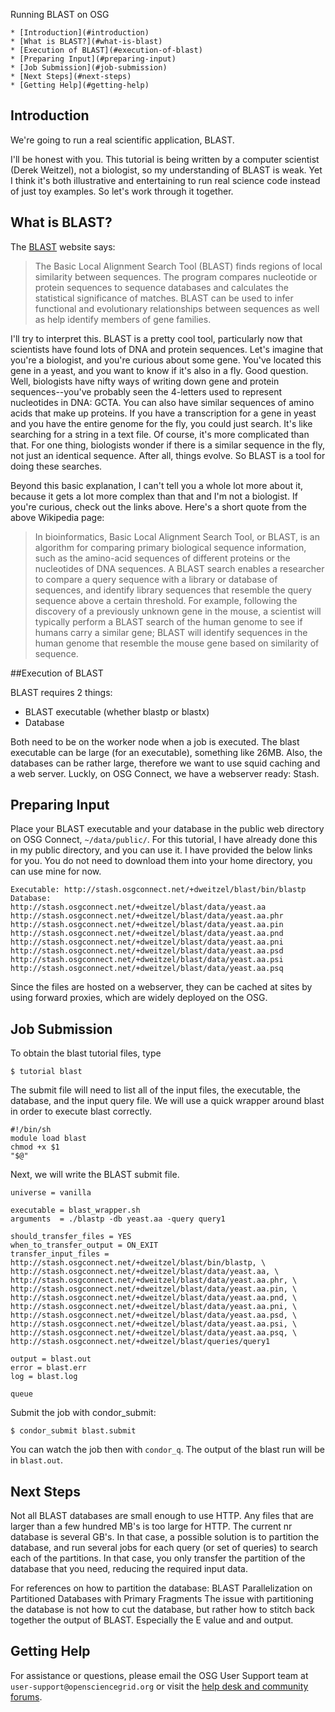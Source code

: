 Running BLAST on OSG

    * [Introduction](#introduction)
    * [What is BLAST?](#what-is-blast)
    * [Execution of BLAST](#execution-of-blast)
    * [Preparing Input](#preparing-input)
    * [Job Submission](#job-submission)
    * [Next Steps](#next-steps)
    * [Getting Help](#getting-help)


## Introduction
We're going to run a real scientific application, BLAST.

I'll be honest with you. This tutorial is being written by a computer scientist (Derek Weitzel), not a biologist, so my understanding of BLAST is weak. Yet I think it's both illustrative and entertaining to run real science code instead of just toy examples. So let's work through it together.

## What is BLAST?
The [BLAST](http://blast.ncbi.nlm.nih.gov/Blast.cgi) website says: 

>The Basic Local Alignment Search Tool (BLAST) finds regions of local similarity between sequences. The program compares nucleotide or protein sequences to sequence databases and calculates the statistical significance of matches. BLAST can be used to infer functional and evolutionary relationships between sequences as well as help identify members of gene families.

I'll try to interpret this. BLAST is a pretty cool tool, particularly now that scientists have found lots of DNA and protein sequences. Let's imagine that you're a biologist, and you're curious about some gene. You've located this gene in a yeast, and you want to know if it's also in a fly. Good question. Well, biologists have nifty ways of writing down gene and protein sequences--you've probably seen the 4-letters used to represent nucleotides in DNA: GCTA. You can also have similar sequences of amino acids that make up proteins. If you have a transcription for a gene in yeast and you have the entire genome for the fly, you could just search. It's like searching for a string in a text file. Of course, it's more complicated than that. For one thing, biologists wonder if there is a similar sequence in the fly, not just an identical sequence. After all, things evolve. So BLAST is a tool for doing these searches.

Beyond this basic explanation, I can't tell you a whole lot more about it, because it gets a lot more complex than that and I'm not a biologist. If you're curious, check out the links above. Here's a short quote from the above Wikipedia page:

>In bioinformatics, Basic Local Alignment Search Tool, or BLAST, is an algorithm for comparing primary biological sequence information, such as the amino-acid sequences of different proteins or the nucleotides of DNA sequences. A BLAST search enables a researcher to compare a query sequence with a library or database of sequences, and identify library sequences that resemble the query sequence above a certain threshold. For example, following the discovery of a previously unknown gene in the mouse, a scientist will typically perform a BLAST search of the human genome to see if humans carry a similar gene; BLAST will identify sequences in the human genome that resemble the mouse gene based on similarity of sequence.

##Execution of BLAST

BLAST requires 2 things:

* BLAST executable (whether blastp or blastx)
* Database

Both need to be on the worker node when a job is executed.  The blast executable can be large (for an executable), something like 26MB.  Also, the databases can be rather large, therefore we want to use squid caching and a web server.  Luckly, on OSG Connect, we have a webserver ready: Stash.

## Preparing Input

Place your BLAST executable and your database in the public web directory on OSG Connect, `~/data/public/`.  For this tutorial, I have already done this in my public directory, and you can use it. I have provided the below links for you. You do not need to download them into your home directory, you can use mine for now.
```
Executable: http://stash.osgconnect.net/+dweitzel/blast/bin/blastp
Database: 
http://stash.osgconnect.net/+dweitzel/blast/data/yeast.aa
http://stash.osgconnect.net/+dweitzel/blast/data/yeast.aa.phr
http://stash.osgconnect.net/+dweitzel/blast/data/yeast.aa.pin
http://stash.osgconnect.net/+dweitzel/blast/data/yeast.aa.pnd
http://stash.osgconnect.net/+dweitzel/blast/data/yeast.aa.pni
http://stash.osgconnect.net/+dweitzel/blast/data/yeast.aa.psd
http://stash.osgconnect.net/+dweitzel/blast/data/yeast.aa.psi
http://stash.osgconnect.net/+dweitzel/blast/data/yeast.aa.psq
```
Since the files are hosted on a webserver, they can be cached at sites by using forward proxies, which are widely deployed on the OSG.

## Job Submission

To obtain the blast tutorial files, type
``` 
$ tutorial blast
```
The submit file will need to list all of the input files, the executable, the database, and the input query file.  We will use a quick wrapper around blast in order to execute blast correctly.  
```
#!/bin/sh
module load blast
chmod +x $1
"$@"
```
Next, we will write the BLAST submit file.
```
universe = vanilla
 
executable = blast_wrapper.sh
arguments  = ./blastp -db yeast.aa -query query1
 
should_transfer_files = YES
when_to_transfer_output = ON_EXIT
transfer_input_files = http://stash.osgconnect.net/+dweitzel/blast/bin/blastp, \
http://stash.osgconnect.net/+dweitzel/blast/data/yeast.aa, \
http://stash.osgconnect.net/+dweitzel/blast/data/yeast.aa.phr, \
http://stash.osgconnect.net/+dweitzel/blast/data/yeast.aa.pin, \
http://stash.osgconnect.net/+dweitzel/blast/data/yeast.aa.pnd, \
http://stash.osgconnect.net/+dweitzel/blast/data/yeast.aa.pni, \
http://stash.osgconnect.net/+dweitzel/blast/data/yeast.aa.psd, \
http://stash.osgconnect.net/+dweitzel/blast/data/yeast.aa.psi, \
http://stash.osgconnect.net/+dweitzel/blast/data/yeast.aa.psq, \
http://stash.osgconnect.net/+dweitzel/blast/queries/query1
 
output = blast.out
error = blast.err
log = blast.log

queue
```

Submit the job with condor_submit:
```
$ condor_submit blast.submit
```
You can watch the job then with `condor_q`.  The output of the blast run will be in `blast.out`.  

## Next Steps
Not all BLAST databases are small enough to use HTTP.  Any files that are larger than a few hundred MB's is too large for HTTP.  The current nr database is several GB's.  In that case, a possible solution is to partition the database, and run several jobs for each query (or set of queries) to search each of the partitions.  In that case, you only transfer the partition of the database that you need, reducing the required input data.

For references on how to partition the database:
BLAST Parallelization on Partitioned Databases with Primary Fragments
The issue with partitioning the database is not how to cut the database, but rather how to stitch back together the output of BLAST.  Especially the E value and and output.

## Getting Help
For assistance or questions, please email the OSG User Support team  at `user-support@opensciencegrid.org` or visit the [help desk and community forums](http://support.opensciencegrid.org).

